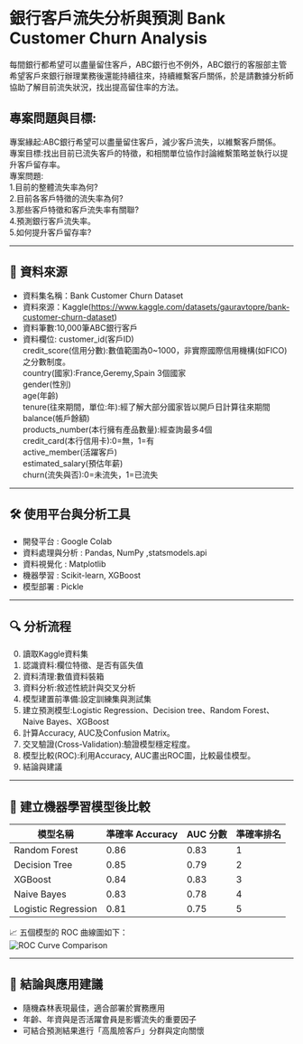 # 銀行客戶流失分析與預測 Bank Customer Churn Analysis

每間銀行都希望可以盡量留住客戶，ABC銀行也不例外，ABC銀行的客服部主管希望客戶來銀行辦理業務後還能持續往來，持續維繫客戶關係，於是請數據分析師協助了解目前流失狀況，找出提高留住率的方法。

## 專案問題與目標:

專案緣起:ABC銀行希望可以盡量留住客戶，減少客戶流失，以維繫客戶關係。<br>
專案目標:找出目前已流失客戶的特徵，和相關單位協作討論維繫策略並執行以提升客戶留存率。<br>
專案問題:<br>
  1.目前的整體流失率為何?<br>
  2.目前各客戶特徵的流失率為何?<br>
  3.那些客戶特徵和客戶流失率有關聯?<br>
  4.預測銀行客戶流失率。<br>
  5.如何提升客戶留存率?<br>

---

## 📂 資料來源

- 資料集名稱：Bank Customer Churn Dataset
- 資料來源：Kaggle(https://www.kaggle.com/datasets/gauravtopre/bank-customer-churn-dataset)
- 資料筆數:10,000筆ABC銀行客戶
- 資料欄位:
  customer_id(客戶ID)<br>
  credit_score(信用分數):數值範圍為0~1000，非實際國際信用機構(如FICO)之分數制度。<br>
  country(國家):France,Geremy,Spain 3個國家<br>
  gender(性別)<br>
  age(年齡)<br>
  tenure(往來期間，單位:年):經了解大部分國家皆以開戶日計算往來期間<br>
  balance(帳戶餘額)<br>
  products_number(本行擁有產品數量):經查詢最多4個<br>
  credit_card(本行信用卡):0=無，1=有<br>
  active_member(活躍客戶)<br>
  estimated_salary(預估年薪)<br>
  churn(流失與否):0=未流失，1=已流失<br>
---

## 🛠️ 使用平台與分析工具

- 開發平台 : Google Colab
- 資料處理與分析 : Pandas, NumPy ,statsmodels.api
- 資料視覺化 : Matplotlib
- 機器學習 : Scikit-learn, XGBoost
- 模型部署 : Pickle

---

## 🔍 分析流程

0. 讀取Kaggle資料集
1. 認識資料:欄位特徵、是否有區失值
2. 資料清理:數值資料裝箱
3. 資料分析:敘述性統計與交叉分析
4. 模型建置前準備:設定訓練集與測試集
5. 建立預測模型:Logistic Regression、Decision tree、Random Forest、Naive Bayes、XGBoost
6. 計算Accuracy, AUC及Confusion Matrix。
7. 交叉驗證(Cross-Validation):驗證模型穩定程度。
8. 模型比較(ROC):利用Accuracy, AUC畫出ROC圖，比較最佳模型。
9. 結論與建議

---

## 🤖 建立機器學習模型後比較

| 模型名稱           | 準確率 Accuracy | AUC 分數 | 準確率排名        |
|--------------------|----------------|----------|---------------------|
| Random Forest       | 0.86          | 0.83     |   1             |
| Decision Tree       | 0.85          | 0.79     |    2            |
| XGBoost             | 0.84          | 0.83     |     3           |
| Naive Bayes         | 0.83          | 0.78     |    4            |
| Logistic Regression | 0.81          | 0.75     |     5           |


📈 五個模型的 ROC 曲線圖如下：  
![ROC Curve Comparison](ROC_comparison.png.png)

---

## 📌 結論與應用建議

- 隨機森林表現最佳，適合部署於實務應用
- 年齡、年資與是否活躍會員是影響流失的重要因子
- 可結合預測結果進行「高風險客戶」分群與定向關懷
